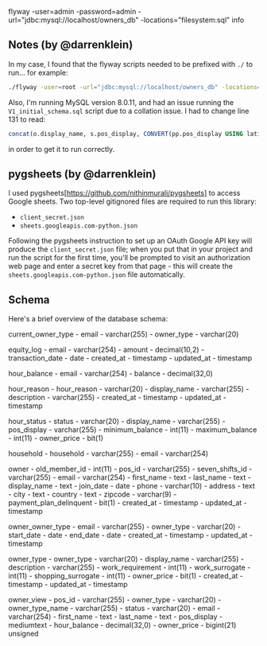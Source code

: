 flyway -user=admin -password=admin -url="jdbc:mysql://localhost/owners_db" -locations="filesystem:sql" info

## Notes (by @darrenklein)

In my case, I found that the flyway scripts needed to be prefixed with `./` to run... for example:

```bash
./flyway -user=root -url="jdbc:mysql://localhost/owners_db" -locations="filesystem:/Users/darrenklein/desktop/darren/development/bushwickfc/owners-db/sql" migrate
```

Also, I'm running MySQL version 8.0.11, and had an issue running the `V1_initial_schema.sql` script due to a collation issue. I had to change line 131 to read:

```sql
concat(o.display_name, s.pos_display, CONVERT(pp.pos_display USING latin1)) as pos_display,
```

in order to get it to run correctly.

## pygsheets (by @darrenklein)

I used pygsheets[https://github.com/nithinmurali/pygsheets] to access Google sheets. Two top-level gitignored files are required to run this library:

- `client_secret.json`
- `sheets.googleapis.com-python.json`

Following the pygsheets instruction to set up an OAuth Google API key will produce the `client_secret.json` file; when you put that in your project and run the script for the first time, you'll be prompted to visit an authorization web page and enter a secret key from that page - this will create the `sheets.googleapis.com-python.json` file automatically. 

## Schema

Here's a brief overview of the database schema:

current_owner_type
	- email - varchar(255)
	- owner_type - varchar(20)

equity_log
	- email - varchar(254)
	- amount - decimal(10,2)
	- transaction_date - date
	- created_at - timestamp
	- updated_at - timestamp

hour_balance
	- email - varchar(254)
	- balance - decimal(32,0)

hour_reason
	- hour_reason - varchar(20)
	- display_name - varchar(255)
	- description - varchar(255)
	- created_at - timestamp
	- updated_at - timestamp

hour_status
	- status - varchar(20)
	- display_name - varchar(255)
	- pos_display - varchar(255)
	- minimum_balance - int(11)
	- maximum_balance - int(11)
	- owner_price - bit(1)

household
	- household - varchar(255)
	- email - varchar(254)

owner
	- old_member_id - int(11)
	- pos_id - varchar(255)
	- seven_shifts_id - varchar(255)
	- email - varchar(254)
	- first_name - text
	- last_name - text
	- display_name - text
	- join_date - date
	- phone - varchar(10)
	- address - text
	- city - text
	- country - text
	- zipcode - varchar(9)
	- payment_plan_delinquent - bit(1)
	- created_at - timestamp
	- updated_at - timestamp

owner_owner_type
	- email - varchar(255)
	- owner_type - varchar(20)
	- start_date - date
	- end_date - date
	- created_at - timestamp
	- updated_at - timestamp

owner_type
	- owner_type - varchar(20)
	- display_name - varchar(255)
	- description - varchar(255)
	- work_requirement - int(11)
	- work_surrogate - int(11)
	- shopping_surrogate - int(11)
	- owner_price - bit(1)
	- created_at - timestamp
	- updated_at - timestamp

owner_view
	- pos_id - varchar(255)
	- owner_type - varchar(20)
	- owner_type_name - varchar(255)
	- status - varchar(20)
	- email - varchar(254)
	- first_name - text
	- last_name - text
	- pos_display - mediumtext
	- hour_balance - decimal(32,0)
	- owner_price - bigint(21) unsigned